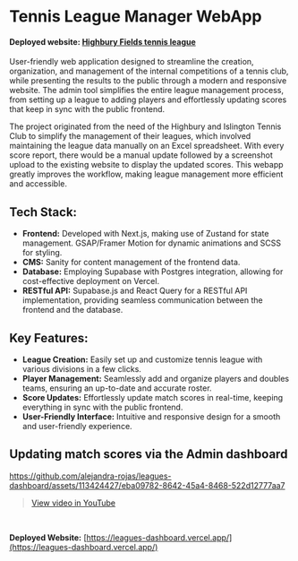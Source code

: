 # Tennis League Manager WebApp

<h4 align="left">
 <span>Deployed website:</span> <a href="https://leagues-dashboard.vercel.app">Highbury Fields tennis league</a> 
</h4>

User-friendly web application designed to streamline the creation, organization, and management of the internal competitions of a tennis club, while presenting the results to the public through a modern and responsive website. The admin tool simplifies the entire league management process, from setting up a league to adding players and effortlessly updating scores that keep in sync with the public frontend. 

The project originated from the need of the Highbury and Islington Tennis Club to simplify the management of their leagues, which involved maintaining the league data manually on an Excel spreadsheet. With every score report, there would be a manual update followed by a screenshot upload to the existing website to display the updated scores. This webapp greatly improves the workflow, making league management more efficient and accessible.

## Tech Stack:
- **Frontend:** Developed with Next.js, making use of Zustand for state management. GSAP/Framer Motion for dynamic animations and SCSS for styling.
- **CMS:** Sanity for content management of the frontend data.
- **Database:** Employing Supabase with Postgres integration, allowing for cost-effective deployment on Vercel.
- **RESTful API:** Supabase.js and React Query for a RESTful API implementation, providing seamless communication between the frontend and the database.

## Key Features:
- **League Creation:** Easily set up and customize tennis league with various divisions in a few clicks.
- **Player Management:** Seamlessly add and organize players and doubles teams, ensuring an up-to-date and accurate roster.
- **Score Updates:** Effortlessly update match scores in real-time, keeping everything in sync with the public frontend.
- **User-Friendly Interface:** Intuitive and responsive design for a smooth and user-friendly experience.

## Updating match scores via the Admin dashboard
https://github.com/alejandra-rojas/leagues-dashboard/assets/113424427/eba09782-8642-45a4-8468-522d12777aa7
> [View video in YouTube](https://youtu.be/LttM9l2eTSU)

</br>

**Deployed Website:** [https://leagues-dashboard.vercel.app/](https://leagues-dashboard.vercel.app/)
